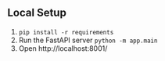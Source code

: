 ## Local Setup

1. `pip install -r requirements`
2. Run the FastAPI server `python -m app.main`
3. Open http://localhost:8001/
